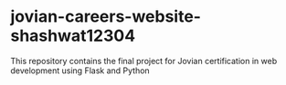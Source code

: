 # jovian-careers-website-shashwat12304
This repository contains the final project for Jovian certification in web development using Flask and Python
